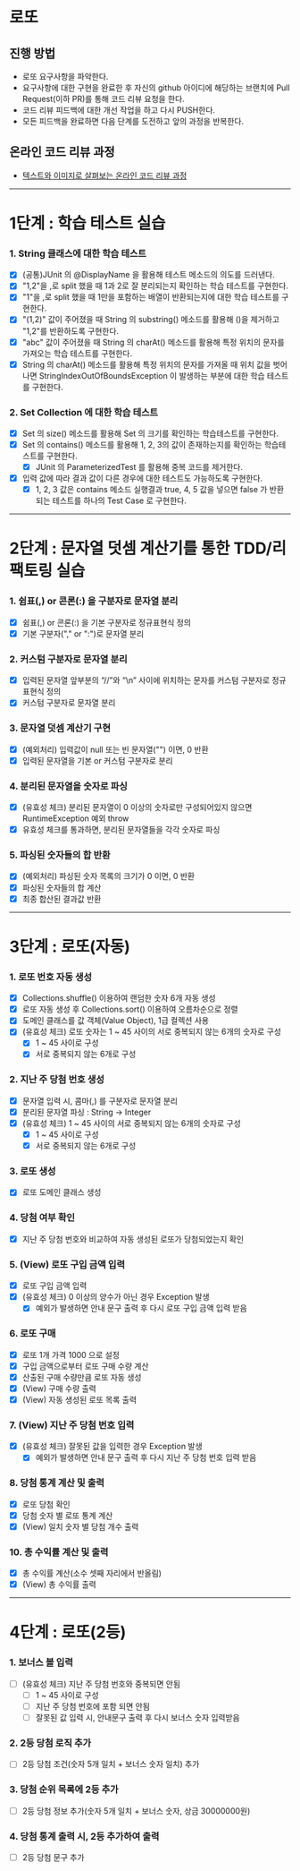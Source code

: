 # 로또
## 진행 방법
* 로또 요구사항을 파악한다.
* 요구사항에 대한 구현을 완료한 후 자신의 github 아이디에 해당하는 브랜치에 Pull Request(이하 PR)를 통해 코드 리뷰 요청을 한다.
* 코드 리뷰 피드백에 대한 개선 작업을 하고 다시 PUSH한다.
* 모든 피드백을 완료하면 다음 단계를 도전하고 앞의 과정을 반복한다.

## 온라인 코드 리뷰 과정
* [텍스트와 이미지로 살펴보는 온라인 코드 리뷰 과정](https://github.com/next-step/nextstep-docs/tree/master/codereview)

---

# 1단계 : 학습 테스트 실습

### 1. String 클래스에 대한 학습 테스트
- [X] (공통)JUnit 의 @DisplayName 을 활용해 테스트 메소드의 의도를 드러낸다.
- [X] "1,2"을 ,로 split 했을 때 1과 2로 잘 분리되는지 확인하는 학습 테스트를 구현한다.
- [X] "1"을 ,로 split 했을 때 1만을 포함하는 배열이 반환되는지에 대한 학습 테스트를 구현한다.
- [X] "(1,2)" 값이 주어졌을 때 String 의 substring() 메소드를 활용해 ()을 제거하고 "1,2"를 반환하도록 구현한다.
- [X] "abc" 값이 주어졌을 때 String 의 charAt() 메소드를 활용해 특정 위치의 문자를 가져오는 학습 테스트를 구현한다.
- [X] String 의 charAt() 메소드를 활용해 특정 위치의 문자를 가져올 때 위치 값을 벗어나면 StringIndexOutOfBoundsException 이 발생하는 부분에 대한 학습 테스트를 구현한다.

### 2. Set Collection 에 대한 학습 테스트
- [X] Set 의 size() 메소드를 활용해 Set 의 크기를 확인하는 학습테스트를 구현한다.
- [X] Set 의 contains() 메소드를 활용해 1, 2, 3의 값이 존재하는지를 확인하는 학습테스트를 구현한다.
    - [X] JUnit 의 ParameterizedTest 를 활용해 중복 코드를 제거한다.
- [X] 입력 값에 따라 결과 값이 다른 경우에 대한 테스트도 가능하도록 구현한다.
    - [X] 1, 2, 3 값은 contains 메소드 실행결과 true, 4, 5 값을 넣으면 false 가 반환되는 테스트를 하나의 Test Case 로 구현한다.

---

# 2단계 : 문자열 덧셈 계산기를 통한 TDD/리팩토링 실습

### 1. 쉼표(,) or 콘론(:) 을 구분자로 문자열 분리
- [X] 쉼표(,) or 콘론(:) 을 기본 구분자로 정규표현식 정의
- [X] 기본 구분자("," or ":")로 문자열 분리

### 2. 커스텀 구분자로 문자열 분리
- [X] 입력된 문자열 앞부분의 “//”와 “\n” 사이에 위치하는 문자를 커스텀 구분자로 정규표현식 정의
- [X] 커스텀 구분자로 문자열 분리

### 3. 문자열 덧셈 계산기 구현
- [X] (예외처리) 입력값이 null 또는 빈 문자열("") 이면, 0 반환
- [X] 입력된 문자열을 기본 or 커스텀 구분자로 분리

### 4. 분리된 문자열을 숫자로 파싱
- [X] (유효성 체크) 분리된 문자열이 0 이상의 숫자로만 구성되어있지 않으면 RuntimeException 예외 throw
- [X] 유효성 체크를 통과하면, 분리된 문자열들을 각각 숫자로 파싱

### 5. 파싱된 숫자들의 합 반환
- [X] (예외처리) 파싱된 숫자 목록의 크기가 0 이면, 0 반환
- [X] 파싱된 숫자들의 합 계산
- [X] 최종 합산된 결과값 반환

---

# 3단계 : 로또(자동)

### 1. 로또 번호 자동 생성
- [X] Collections.shuffle() 이용하여 랜덤한 숫자 6개 자동 생성
- [X] 로또 자동 생성 후 Collections.sort() 이용하여 오름차순으로 정렬
- [X] 도메인 클래스를 값 객체(Value Object), 1급 컬렉션 사용
- [X] (유효성 체크) 로또 숫자는 1 ~ 45 사이의 서로 중복되지 않는 6개의 숫자로 구성
  - [X] 1 ~ 45 사이로 구성
  - [X] 서로 중복되지 않는 6개로 구성

### 2. 지난 주 당첨 번호 생성
- [X] 문자열 입력 시, 콤마(,) 를 구분자로 문자열 분리
- [X] 분리된 문자열 파싱 : String -> Integer
- [X] (유효성 체크) 1 ~ 45 사이의 서로 중복되지 않는 6개의 숫자로 구성
  - [X] 1 ~ 45 사이로 구성
  - [X] 서로 중복되지 않는 6개로 구성
  
### 3. 로또 생성
- [X] 로또 도메인 클래스 생성

### 4. 당첨 여부 확인
- [X] 지난 주 당첨 번호와 비교하여 자동 생성된 로또가 당첨되었는지 확인

### 5. (View) 로또 구입 금액 입력
- [X] 로또 구입 금액 입력
- [X] (유효성 체크) 0 이상의 양수가 아닌 경우 Exception 발생
  - [X] 예외가 발생하면 안내 문구 출력 후 다시 로또 구입 금액 입력 받음

### 6. 로또 구매 
- [X] 로또 1개 가격 1000 으로 설정
- [X] 구입 금액으로부터 로또 구매 수량 계산
- [X] 산출된 구매 수량만큼 로또 자동 생성
- [X] (View) 구매 수량 출력
- [X] (View) 자동 생성된 로또 목록 출력

### 7. (View) 지난 주 당첨 번호 입력
- [X] (유효성 체크) 잘못된 값을 입력한 경우 Exception 발생
  - [X] 예외가 발생하면 안내 문구 출력 후 다시 지난 주 당첨 번호 입력 받음
  
### 8. 당첨 통계 계산 및 출력
- [X] 로또 당첨 확인
- [X] 당첨 숫자 별 로또 통계 계산
- [X] (View) 일치 숫자 별 당첨 개수 출력

### 10. 총 수익률 계산 및 출력
- [X] 총 수익률 계산(소수 셋째 자리에서 반올림)
- [X] (View) 총 수익률 출력

---

# 4단계 : 로또(2등)

### 1. 보너스 볼 입력
- [ ] (유효성 체크) 지난 주 당첨 번호와 중복되면 안됨
  - [ ] 1 ~ 45 사이로 구성
  - [ ] 지난 주 당첨 번호에 포함 되면 안됨
  - [ ] 잘못된 값 입력 시, 안내문구 출력 후 다시 보너스 숫자 입력받음

### 2. 2등 당첨 로직 추가
- [ ] 2등 당첨 조건(숫자 5개 일치 + 보너스 숫자 일치) 추가

### 3. 당첨 순위 목록에 2등 추가
- [ ] 2등 당첨 정보 추가(숫자 5개 일치 + 보너스 숫자, 상금 30000000원)

### 4. 당첨 통계 출력 시, 2등 추가하여 출력
- [ ] 2등 당첨 문구 추가